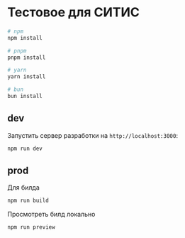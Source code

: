 # Тестовое для СИТИС

```bash
# npm
npm install

# pnpm
pnpm install

# yarn
yarn install

# bun
bun install
```

## dev

Запустить сервер разработки на `http://localhost:3000`:

```bash
npm run dev
```

## prod

Для билда

```bash
npm run build
```

Просмотреть билд локально

```bash
npm run preview
```

